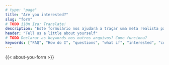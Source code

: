 ```yaml
---
# type: "page"
title: "Are you interested?"
slug: "form"
# TODO i18n Iza: Translate!
description: "Este formulário nos ajudará a traçar uma meta realista para você se tornar um enfermeiro nos EUA através da ACP"
header: "Tell us a little about yourself"
# TODO Declarar as keywords nos outros arquivos? Como funciona?
keywords: ["FAQ", "How do I", "questions", "what if", "interested", "contact"]
---
```


<section class="check-requirements-form">
  <div>
  {{< about-you-form >}}
  </div>
</section>
